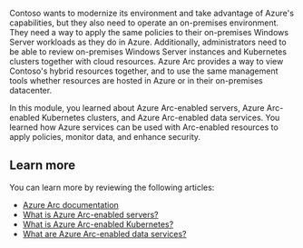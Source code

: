 Contoso wants to modernize its environment and take advantage of Azure's capabilities, but they also need to operate an on-premises environment. They need a way to apply the same policies to their on-premises Windows Server workloads as they do in Azure. Additionally, administrators need to be able to review on-premises Windows Server instances and Kubernetes clusters together with cloud resources. Azure Arc provides a way to view Contoso's hybrid resources together, and to use the same management tools whether resources are hosted in Azure or in their on-premises datacenter.

In this module, you learned about Azure Arc-enabled servers, Azure Arc-enabled Kubernetes clusters, and Azure Arc-enabled data services. You learned how Azure services can be used with Arc-enabled resources to apply policies, monitor data, and enhance security.

## Learn more

You can learn more by reviewing the following articles:

- [Azure Arc documentation](/azure/azure-arc?azure-portal=true)
- [What is Azure Arc-enabled servers?](/azure/azure-arc/servers/overview?azure-portal=true)
- [What is Azure Arc-enabled Kubernetes?](/azure/azure-arc/kubernetes/overview?azure-portal=true)
- [What are Azure Arc-enabled data services?](/azure/azure-arc/data/overview?azure-portal=true)